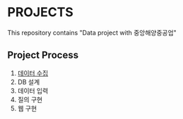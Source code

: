 # PROJECTS
This repository contains "Data project with 중앙해양중공업"

## Project Process
1. [데이터 수집](code/crawling.py)
2. DB 설계
3. 데이터 입력
4. 질의 구현
5. 웹 구현
